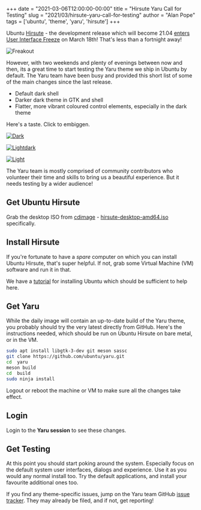 +++
date = "2021-03-06T12:00:00-00:00"
title = "Hirsute Yaru Call for Testing"
slug = "2021/03/hirsute-yaru-call-for-testing"
author = "Alan Pope"
tags = ['ubuntu', 'theme', 'yaru', 'hirsute']
+++

Ubuntu [Hirsute](https://launchpad.net/ubuntu/hirsute) - the development release which will become 21.04 [enters](https://discourse.ubuntu.com/t/hirsute-hippo-release-schedule/18539) [User Interface Freeze](https://wiki.ubuntu.com/UserInterfaceFreeze) on March 18th! That's less than a fortnight away!

![Freakout](/blog/images/2021-03-06/freakout.gif)

However, with two weekends and plenty of evenings between now and then, its a great time to start testing the Yaru theme we ship in Ubuntu by default. The Yaru team have been busy and provided this short list of some of the main changes since the last release.


  * Default dark shell
  * Darker dark theme in GTK and shell
  * Flatter, more vibrant coloured control elements, especially in the dark theme

Here's a taste. Click to embiggen.

[![Dark](/blog/images/2021-03-06/dark.png)](/blog/images/2021-03-06/dark.png)

[![Lightdark](/blog/images/2021-03-06/lightdark.png)](/blog/images/2021-03-06/lightdark.png)

[![Light](/blog/images/2021-03-06/light.png)](/blog/images/2021-03-06/light.png)

The Yaru team is mostly comprised of community contributors who volunteer their time and skills to bring us a beautiful experience. But it needs testing by a wider audience! 

## Get Ubuntu Hirsute

Grab the desktop ISO from [cdimage](http://cdimage.ubuntu.com/ubuntu/daily-live/current/) - [hirsute-desktop-amd64.iso](http://cdimage.ubuntu.com/ubuntu/daily-live/current/hirsute-desktop-amd64.iso) specifically.

## Install Hirsute

If you're fortunate to have a *spare* computer on which you can install Ubuntu Hirsute, that's super helpful. If not, grab some Virtual Machine (VM) software and run it in that.

We have a [tutorial](https://ubuntu.com/tutorials/install-ubuntu-desktop#1-overview) for installing Ubuntu which should be sufficient to help here.

## Get Yaru 

While the daily image will contain an up-to-date build of the Yaru theme, you probably should try the very latest directly from GitHub. Here's the instructions needed, which should be run on Ubuntu Hirsute on bare metal, or in the VM.

```bash
sudo apt install libgtk-3-dev git meson sassc
git clone https://github.com/ubuntu/yaru.git
cd  yaru
meson build
cd  build
sudo ninja install
```

Logout or reboot the machine or VM to make sure all the changes take effect.

## Login

Login to the **Yaru session** to see these changes.

## Get Testing

At this point you should start poking around the system. Especially focus on the default system user interfaces, dialogs and experience. Use it as you would any normal install too. Try the default applications, and install your favourite additional ones too. 

If you find any theme-specific issues, jump on the Yaru team GitHub [issue tracker](https://github.com/ubuntu/yaru/issues). They may already be filed, and if not, get reporting!
